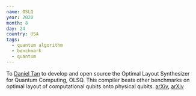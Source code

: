 ```yaml
---
name: OSLQ
year: 2020
month: 8
day: 24
country: USA
tags:
  - quantum algorithm
  - benchmark
  - quantum
---
```

 To [Daniel Tan](https://scholar.google.com/citations?user=6CORrpcAAAAJ&hl=en) to develop and open source the Optimal Layout Synthesizer for Quantum Computing, OLSQ. This compiler beats other benchmarks on optimal layout of computational qubits onto physical qubits. [arXiv](https://arxiv.org/abs/2007.15671), [arXiv](https://arxiv.org/abs/2002.09783)
